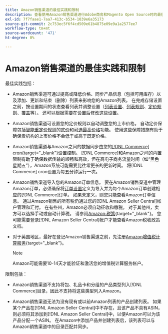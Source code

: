 ```yaml
---
title: Amazon销售渠道的最佳实践和限制
description: 查看使用Amazon销售渠道进行Adobe商务和Magento Open Source时的最佳实践和限制。
exl-id: 7f7faae1-7aa7-413c-b534-1039e6a35173
source-git-commit: 2c753ec5f6f4cd509e61b4875e09e9a1a2577ee7
workflow-type: tm+mt
source-wordcount: '471'
ht-degree: 0%

---
```


# Amazon销售渠道的最佳实践和限制

最佳实践包括：

- Amazon销售渠道可通过提高或降低价格、同步产品信息（包括可用库存）以及添加、更新和结束（删除）列表来影响您的Amazon列表。 在完成存储设置之前，按设置期间的状态查看列表并调整设置（[列表设置](./listing-settings.md)、[列表规则](./listing-rules.md)、[定价规则](./pricing-products.md)、[覆盖](./overrides.md)等）。 还可以根据需要在设置后修改这些设置。

- Amazon销售渠道可设置您的定价规则以自动调整您的上市价格。 自动定价保障包括[智能重定价规则](./intelligent-repricing-rules.md)的[底价](./floor-price.md)和[可选最高价格](./optional-ceiling-price.md)功能。 使用这些保障措施有助于确保贵机构的上市价格不会低于或高于既定价格。

- Amazon销售渠道与Amazon之间的数据同步由您的[[!DNL Commerce] cron](https://docs.magento.com/user-guide/system/cron.html){target=&quot;_blank&quot;}设置控制。 [!DNL Commerce]和Amazon之间的内置限制有助于确保数据传输的顺畅和高效，但在高电子商务流量时间（如“黑色星期五”），Amazon系统可能需要比往常更长的更新时间。 将[!DNL Commerce] cron设置为每五分钟运行一次。

- Amazon销售渠道导入您的Amazon订单信息。 要在Amazon销售渠道中管理Amazon订单，必须确保将[订单设置](./order-settings.md)定义为导入并为每个Amazon订单创建相应的[!DNL Commerce]订单。 如果未定义，则您只能查看Amazon订单信息。 通过Amazon销售的所有税仍通过您的[!DNL Amazon Seller Central]帐户管理和汇付。 在有些州，Amazon必须自动征收和缴税。 对于其他州，卖方可以选择手动或自动计算税。 请参阅[Amazon:税策](https://sellercentral.amazon.com/gp/help/external/help.html?itemID=200405820&amp;language=en_US/){target=&quot;_blank&quot;}。 您可能需要登录[!DNL Amazon Seller Central]帐户才能查看Amazon税收政策文档。

- 对于英国地区，最好在登记Amazon销售渠道之前，先注册[Amazon增值税计算服务](https://sell.amazon.co.uk/learn/vat-resources/){target=&quot;_blank&quot;}。


   >[!NOTE]
   >
   >Amazon可能需要10-14天才能验证和激活您的增值税计算服务帐户。

限制包括：

- Amazon销售渠道不支持将包、礼品卡和分组的产品类型列入[!DNL Commerce]目录，因此不支持将这些类型列入Amazon。

- Amazon销售渠道无法为没有现有或以前Amazon列表的产品创建列表。 如果某个产品在[!DNL Amazon Seller Central]中不存在，且该产品不具有ASIN，则必须将其添加到[!DNL Amazon Seller Central]中，以便Amazon可以为该产品分配一个ASIN。 在Amazon中添加产品并创建列表后，该列表可以与Amazon销售渠道中的目录匹配并同步。

